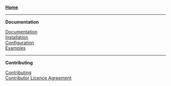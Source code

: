 **[Home](Home)**

---

**Documentation**

[Documentation](https://registry.terraform.io/providers/megaport/megaport/latest/docs)  
[Installation](Installation)  
[Configuration](Configuration)   
[Examples](../tree/main/examples)  

---

**Contributing**  

[Contributing](Contributing)  
[Contributor Licence Agreement](Megaport_Contributor_Licence_Agreement)  

